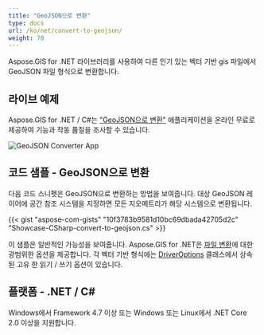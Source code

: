 ```yaml
---
title: "GeoJSON으로 변환"
type: docs
url: /ko/net/convert-to-geojson/
weight: 70
---
```


Aspose.GIS for .NET 라이브러리를 사용하여 다른 인기 있는 벡터 기반 gis 파일에서 GeoJSON 파일 형식으로 변환합니다.

## **라이브 예제**

Aspose.GIS for .NET / C#는 ["GeoJSON으로 변환"](https://products.aspose.app/gis/conversion/convert-to-geojson) 애플리케이션을 온라인 무료로 제공하여 기능과 작동 품질을 조사할 수 있습니다.

![ GeoJSON Converter App](conversion.png)

## **코드 샘플 - GeoJSON으로 변환**

다음 코드 스니펫은 GeoJSON으로 변환하는 방법을 보여줍니다. 대상 GeoJSON 레이어에 공간 참조 시스템을 지정하면 모든 지오메트리가 해당 시스템으로 변환됩니다. 

{{< gist "aspose-com-gists" "10f3783b9581d10bc69dbada42705d2c" "Showcase-CSharp-convert-to-geojson.cs" >}}

이 샘플은 일반적인 가능성을 보여줍니다. Aspose.GIS for .NET은 [파일 변환](https://docs.aspose.com/gis/net/vector-layers/)에 대한 광범위한 옵션을 제공합니다. 각 벡터 기반 형식에는 [DriverOptions](https://reference.aspose.com/gis/net/aspose.gis/driveroptions) 클래스에서 상속된 고유 한 읽기 / 쓰기 옵션이 있습니다.

## **플랫폼 - .NET / C#**

Windows에서 Framework 4.7 이상 또는 Windows 또는 Linux에서 .NET Core 2.0 이상을 지원합니다.
